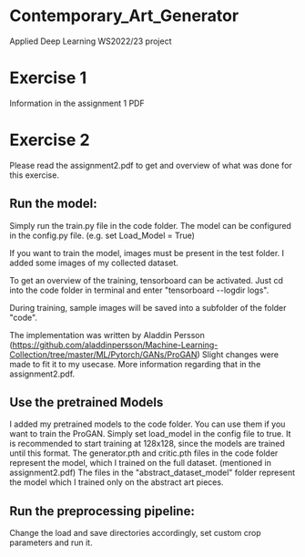 # Contemporary_Art_Generator
Applied Deep Learning WS2022/23 project

# Exercise 1 
Information in the assignment 1 PDF

# Exercise 2
Please read the assignment2.pdf to get and overview of what was done for this exercise. 

## Run the model:
Simply run the train.py file in the code folder.
The model can be configured in the config.py file. (e.g. set Load_Model = True) 

If you want to train the model, images must be present in the test folder. I added some images of my collected dataset. 

To get an overview of the training, tensorboard can be activated. 
Just cd into the code folder in terminal and enter "tensorboard --logdir logs".

During training, sample images will be saved into a subfolder of the folder "code".

The implementation was written by Aladdin Persson (https://github.com/aladdinpersson/Machine-Learning-Collection/tree/master/ML/Pytorch/GANs/ProGAN)
Slight changes were made to fit it to my usecase. More information regarding that in the assignment2.pdf. 

## Use the pretrained Models
I added my pretrained models to the code folder. You can use them if you want to train the ProGAN. Simply set load_model in the config file to true. It is recommended to start training at 128x128, since the models are trained until this format. The generator.pth and critic.pth files in the code folder represent the model, which I trained on the full dataset. (mentioned in assignment2.pdf) The files in the "abstract_dataset_model" folder represent the model which I trained only on the abstract art pieces. 

## Run the preprocessing pipeline: 
Change the load and save directories accordingly, set custom crop parameters and run it. 
